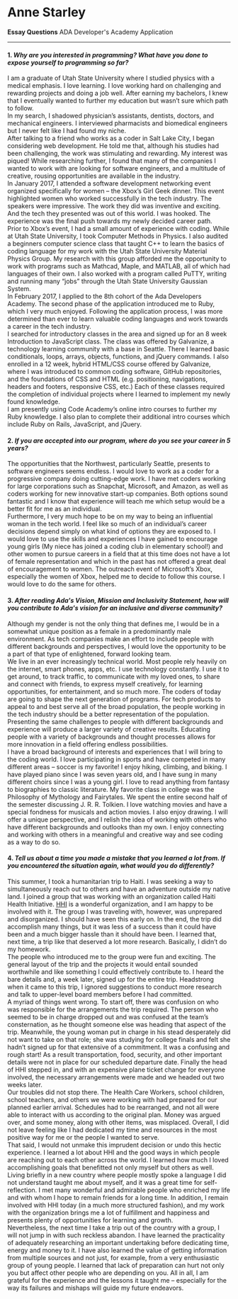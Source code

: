 
# Anne Starley  
**Essay Questions** ADA Developer's Academy Application  
_________________________________________________  
#### 1. *Why are you interested in programming? What have you done to expose yourself to programming so far?*  
I am a graduate of Utah State University where I studied physics with a medical emphasis. I love learning. I love working hard on challenging and rewarding projects and doing a job well. After earning my bachelors, I knew that I eventually wanted to further my education but wasn’t sure which path to follow.  
In my search, I shadowed physician’s assistants, dentists, doctors, and mechanical engineers. I interviewed pharmacists and biomedical engineers but I never felt like I had found my niche.  
After talking to a friend who works as a coder in Salt Lake City, I began considering web development. He told me that, although his studies had been challenging, the work was stimulating and rewarding. My interest was piqued! While researching further, I found that many of the companies I wanted to work with are looking for software engineers, and a multitude of creative, rousing opportunities are available in the industry.  
In January 2017, I attended a software development networking event organized specifically for women – the Xbox’s Girl Geek dinner. This event highlighted women who worked successfully in the tech industry. The speakers were impressive. The work they did was inventive and exciting. And the tech they presented was out of this world. I was hooked. The experience was the final push towards my newly decided career path.  
Prior to Xbox’s event, I had a small amount of experience with coding. While at Utah State University, I took Computer Methods in Physics. I also audited a beginners computer science class that taught C++ to learn the basics of coding language for my work with the Utah State University Material Physics Group. My research with this group afforded me the opportunity to work with programs such as Mathcad, Maple, and MATLAB, all of which had languages of their own. I also worked with a program called PuTTY, writing and running many “jobs” through the Utah State University Gaussian System.  
In February 2017, I applied to the 8th cohort of the Ada Developers Academy. The second phase of the application introduced me to Ruby, which I very much enjoyed. Following the application process, I was more determined than ever to learn valuable coding languages and work towards a career in the tech industry.  
I searched for introductory classes in the area and signed up for an 8 week Introduction to JavaScript class. The class was offered by Galvanize, a technology learning community with a base in Seattle. There I learned basic conditionals, loops, arrays, objects, functions, and jQuery commands. I also enrolled in a 12 week, hybrid HTML/CSS course offered by Galvanize, where I was introduced to common coding software, GitHub repositories, and the foundations of CSS and HTML (e.g. positioning, navigations, headers and footers, responsive CSS, etc.) Each of these classes required the completion of individual projects where I learned to implement my newly found knowledge.  
I am presently using Code Academy’s online intro courses to further my Ruby knowledge. I also plan to complete their additional intro courses which include Ruby on Rails, JavaScript, and jQuery.  
  

#### 2. *If you are accepted into our program, where do you see your career in 5 years?*  
The opportunities that the Northwest, particularly Seattle, presents to software engineers seems endless. I would love to work as a coder for a progressive company doing cutting-edge work. I have met coders working for large corporations such as Snapchat, Microsoft, and Amazon, as well as coders working for new innovative start-up companies. Both options sound fantastic and I know that experience will teach me which setup would be a better fit for me as an individual.  
Furthermore, I very much hope to be on my way to being an influential woman in the tech world. I feel like so much of an individual’s career decisions depend simply on what kind of options they are exposed to. I would love to use the skills and experiences I have gained to encourage young girls (My niece has joined a coding club in elementary school!) and other women to pursue careers in a field that at this time does not have a lot of female representation and which in the past has not offered a great deal of encouragement to women. The outreach event of Microsoft’s Xbox, especially the women of Xbox, helped me to decide to follow this course. I would love to do the same for others.   

#### 3. *After reading Ada's Vision, Mission and Inclusivity Statement, how will you contribute to Ada's vision for an inclusive and diverse community?*  
Although my gender is not the only thing that defines me, I would be in a somewhat unique position as a female in a predominantly male environment. As tech companies make an effort to include people with different backgrounds and perspectives, I would love the opportunity to be a part of that type of enlightened, forward looking team.  
We live in an ever increasingly technical world. Most people rely heavily on the internet, smart phones, apps, etc. I use technology constantly. I use it to get around, to track traffic, to communicate with my loved ones, to share and connect with friends, to express myself creatively, for learning opportunities, for entertainment, and so much more. The coders of today are going to shape the next generation of programs. For tech products to appeal to and best serve all of the broad population, the people working in the tech industry should be a better representation of the population.  
Presenting the same challenges to people with different backgrounds and experience will produce a larger variety of creative results. Educating people with a variety of backgrounds and thought processes allows for more innovation in a field offering endless possibilities.  
I have a broad background of interests and experiences that I will bring to the coding world. I love participating in sports and have competed in many different areas – soccer is my favorite! I enjoy hiking, climbing, and biking. I have played piano since I was seven years old, and I have sung in many different choirs since I was a young girl. I love to read anything from fantasy to biographies to classic literature. My favorite class in college was the Philosophy of Mythology and Fairytales. We spent the entire second half of the semester discussing J. R. R. Tolkien. I love watching movies and have a special fondness for musicals and action movies. I also enjoy drawing. I will offer a unique perspective, and I relish the idea of working with others who have different backgrounds and outlooks than my own. I enjoy connecting and working with others in a meaningful and creative way and see coding as a way to do so.  

#### 4. *Tell us about a time you made a mistake that you learned a lot from. If you encountered the situation again, what would you do differently?*  
This summer, I took a humanitarian trip to Haiti. I was seeking a way to simultaneously reach out to others and have an adventure outside my native land. I joined a group that was working with an organization called Haiti Health Initiative. [HHI](http://haitihealthinitiative.org/ "Check out their webpage here!") is a wonderful organization, and I am happy to be involved with it. The group I was traveling with, however, was unprepared and disorganized. I should have seen this early on. In the end, the trip did accomplish many things, but it was less of a success than it could have been and a much bigger hassle than it should have been. I learned that, next time, a trip like that deserved a lot more research. Basically, I didn’t do my homework.  
The people who introduced me to the group were fun and exciting. The general layout of the trip and the projects it would entail sounded worthwhile and like something I could effectively contribute to. I heard the bare details and, a week later, signed up for the entire trip. Headstrong when it came to this trip, I ignored suggestions to conduct more research and talk to upper-level board members before I had committed.  
A myriad of things went wrong. To start off, there was confusion on who was responsible for the arrangements the trip required. The person who seemed to be in charge dropped out and was confused at the team’s consternation, as he thought someone else was heading that aspect of the trip. Meanwhile, the young woman put in charge in his stead desperately did not want to take on that role; she was studying for college finals and felt she hadn’t signed up for that extensive of a commitment. It was a confusing and rough start! As a result transportation, food, security, and other important details were not in place for our scheduled departure date. Finally the head of HHI stepped in, and with an expensive plane ticket change for everyone involved, the necessary arrangements were made and we headed out two weeks later.  
Our troubles did not stop there. The Health Care Workers, school children, school teachers, and others we were working with had prepared for our planned earlier arrival. Schedules had to be rearranged, and not all were able to interact with us according to the original plan. Money was argued over, and some money, along with other items, was misplaced. Overall, I did not leave feeling like I had dedicated my time and resources in the most positive way for me or the people I wanted to serve.  
That said, I would not unmake this imprudent decision or undo this hectic experience. I learned a lot about HHI and the good ways in which people are reaching out to each other across the world. I learned how much I loved accomplishing goals that benefitted not only myself but others as well. Living briefly in a new country where people mostly spoke a language I did not understand taught me about myself, and it was a great time for self-reflection. I met many wonderful and admirable people who enriched my life and with whom I hope to remain friends for a long time. In addition, I remain involved with HHI today (in a much more structured fashion), and my work with the organization brings me a lot of fulfillment and happiness and presents plenty of opportunities for learning and growth.  
Nevertheless, the next time I take a trip out of the country with a group, I will not jump in with such reckless abandon. I have learned the practicality of adequately researching an important undertaking before dedicating time, energy and money to it. I have also learned the value of getting information from multiple sources and not just, for example, from a very enthusiastic group of young people. I learned that lack of preparation can hurt not only you but affect other people who are depending on you. All in all, I am grateful for the experience and the lessons it taught me – especially for the way its failures and mishaps will guide my future endeavors.  
